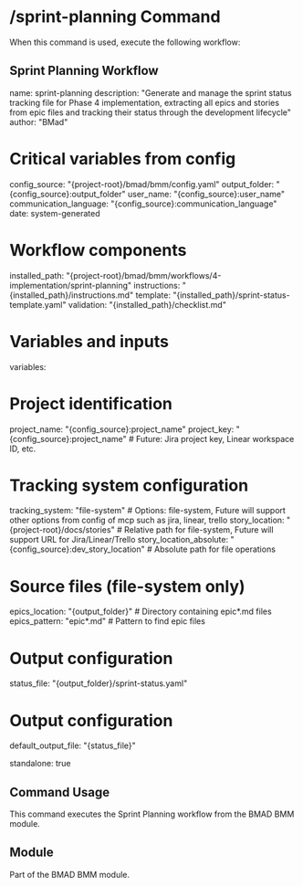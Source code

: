 # /sprint-planning Command

When this command is used, execute the following workflow:

## Sprint Planning Workflow

name: sprint-planning
description: "Generate and manage the sprint status tracking file for Phase 4 implementation, extracting all epics and stories from epic files and tracking their status through the development lifecycle"
author: "BMad"

# Critical variables from config
config_source: "{project-root}/bmad/bmm/config.yaml"
output_folder: "{config_source}:output_folder"
user_name: "{config_source}:user_name"
communication_language: "{config_source}:communication_language"
date: system-generated

# Workflow components
installed_path: "{project-root}/bmad/bmm/workflows/4-implementation/sprint-planning"
instructions: "{installed_path}/instructions.md"
template: "{installed_path}/sprint-status-template.yaml"
validation: "{installed_path}/checklist.md"

# Variables and inputs
variables:
  # Project identification
  project_name: "{config_source}:project_name"
  project_key: "{config_source}:project_name" # Future: Jira project key, Linear workspace ID, etc.

  # Tracking system configuration
  tracking_system: "file-system" # Options: file-system, Future will support other options from config of mcp such as jira, linear, trello
  story_location: "{project-root}/docs/stories" # Relative path for file-system, Future will support URL for Jira/Linear/Trello
  story_location_absolute: "{config_source}:dev_story_location" # Absolute path for file operations

  # Source files (file-system only)
  epics_location: "{output_folder}" # Directory containing epic*.md files
  epics_pattern: "epic*.md" # Pattern to find epic files

  # Output configuration
  status_file: "{output_folder}/sprint-status.yaml"

# Output configuration
default_output_file: "{status_file}"

standalone: true


## Command Usage

This command executes the Sprint Planning workflow from the BMAD BMM module.

## Module

Part of the BMAD BMM module.
